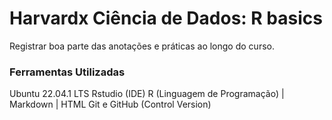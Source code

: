 # Harvardx Ciência de Dados: R basics

Registrar boa parte das anotações e práticas ao longo do curso.


### Ferramentas Utilizadas 
Ubuntu 22.04.1 LTS
Rstudio (IDE)
R (Linguagem de Programação) | Markdown | HTML
Git e GitHub (Control Version)
